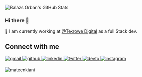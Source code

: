 ![Balázs Orbán's GitHub Stats](https://github-readme-stats.vercel.app/api?username=mateenkiani&title_color=fff&icon_color=8B959E&text_color=9f9f9f&bg_color=0E1217)

### Hi there 👋

🔭 I am currently working at [@Tekrowe Digital](https://www.tekrowe.com/) as a full Stack dev.

<!--
**balazsorban44/balazsorban44** is a ✨ _special_ ✨ repository because its `README.md` (this file) appears on your GitHub profile.

Here are some ideas to get you started:

- 🔭 I’m currently working on ...
- 🌱 I’m currently learning ...
- 👯 I’m looking to collaborate on ...
- 🤔 I’m looking for help with ...
- 💬 Ask me about ...
- 📫 How to reach me: ...
- 😄 Pronouns: ...
- ⚡ Fun fact: ...
-->

## Connect with me

<div>
<a href="mailto:kiani.mateen012@gmail.com" target="_blank">
<img src=https://img.shields.io/badge/Gmail-D14836?style=for-the-badge&logo=gmail&logoColor=white alt=gmail style="margin-bottom: 5px;" />

</a>
<a href="https://github.com/mateenkiani" target="_blank">
<img src=https://img.shields.io/badge/github-%2324292e.svg?&style=for-the-badge&logo=github&logoColor=white alt=github style="margin-bottom: 5px;" />

</a>
<a href="https://linkedin.com/in/mateenkiani" target="_blank">
<img src=https://img.shields.io/badge/linkedin-%231E77B5.svg?&style=for-the-badge&logo=linkedin&logoColor=white alt=linkedin style="margin-bottom: 5px;" />
</a>
<a href="https://stackoverflow.com/users/9677399/mateen-kiani?tab=profile" target="_blank">
<img src=https://img.shields.io/badge/stackoverflow-%2324292e.svg?&style=for-the-badge&logo=stackoverflow&logoColor=orange alt=twitter style="margin-bottom: 5px;" />

</a>
<a href="https://dev.to/kiani0x01" target="_blank">
<img src=https://img.shields.io/badge/dev.to-%2308090A.svg?&style=for-the-badge&logo=dev.to&logoColor=white alt=devto style="margin-bottom: 5px;" />

</a>

<a href="https://instagram.com/kiyanimateen" target="_blank">
<img src=https://img.shields.io/badge/instagram-E4405F.svg?&style=for-the-badge&logo=instagram&logoColor=white alt=instagram style="margin-bottom: 5px;" />

</a>

<p align="left"> <img src="https://komarev.com/ghpvc/?username=mateenkiani&label=Profile%20views&color=0e75b6&style=flat" alt="mateenkiani" /> </p>

</div>

